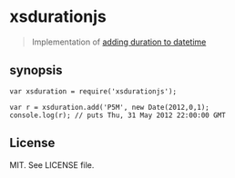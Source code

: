 xsdurationjs
============

> Implementation of [adding duration to datetime](http://www.w3.org/TR/xmlschema-2/#adding-durations-to-dateTimes)

synopsis
--------

	var xsduration = require('xsdurationjs');
	
	var r =	xsduration.add('P5M', new Date(2012,0,1);
	console.log(r); // puts Thu, 31 May 2012 22:00:00 GMT


License
-------
MIT. See LICENSE file.

